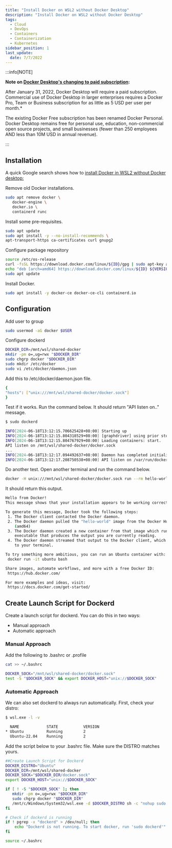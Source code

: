 ```yaml
---
title: "Install Docker on WSL2 without Docker Desktop"
description: "Install Docker on WSL2 without Docker Desktop"
tags: 
  - Cloud
  - DevOps
  - Containers
  - Containerization
  - Kubernetes
sidebar_position: 1
last_update:
  date: 7/7/2022
---
```




:::info[NOTE]

**Note on [Docker Desktop's changing to paid subscription](https://www.docker.com/legal/docker-subscription-service-agreement/):**

After January 31, 2022, Docker Desktop will require a paid subscription.
Commercial use of Docker Desktop in larger enterprises requires a Docker Pro, Team or Business subscription for as little as 5 USD per user per month.*

The existing Docker Free subscription has been renamed Docker Personal. Docker Desktop remains free for personal use, education, non-commercial open source projects, and small businesses (fewer than 250 employees AND less than 10M USD in annual revenue).

:::


## Installation 

A quick Google search shows how to [install Docker in WSL2 without Docker desktop:](https://dev.solita.fi/2021/12/21/docker-on-wsl2-without-docker-desktop.html)

Remove old Docker installations.

```bash
sudo apt remove docker \
   docker-engine \
   docker.io \
   containerd runc 
```

Install some pre-requisites.

```bash
sudo apt update 
sudo apt install -y --no-install-recommends \
apt-transport-https ca-certificates curl gnupg2
```

Configure package repository

```bash
source /etc/os-release 
curl -fsSL https://download.docker.com/linux/${ID}/gpg | sudo apt-key add -
echo "deb [arch=amd64] https://download.docker.com/linux/${ID} ${VERSION_CODENAME} stable" | sudo tee /etc/apt/sources.list.d/docker.list
sudo apt update
```

Install Docker.

```bash
sudo apt install -y docker-ce docker-ce-cli containerd.io
```

## Configuration 

Add user to group

```bash
sudo usermod -aG docker $USER 
```

Configure dockerd

```bash
DOCKER_DIR=/mnt/wsl/shared-docker
mkdir -pm o=,ug=rwx "$DOCKER_DIR"
sudo chgrp docker "$DOCKER_DIR"
sudo mkdir /etc/docker
sudo vi /etc/docker/daemon.json 
```

Add this to /etc/docker/daemon.json  file. 

```bash
{
"hosts": ["unix:///mnt/wsl/shared-docker/docker.sock"]
}
```

Test if it works. Run the command below. It should return "API listen on.." message.

```bash
$ sudo dockerd 

INFO[2024-06-18T13:12:15.706625428+08:00] Starting up
INFO[2024-06-18T13:12:15.804318529+08:00] [graphdriver] using prior storage driver: overlay2
INFO[2024-06-18T13:12:15.804767929+08:00] Loading containers: start.
API listen on /mnt/wsl/shared-docker/docker.sock
...
INFO[2024-06-18T13:12:17.094492637+08:00] Daemon has completed initialization
INFO[2024-06-18T13:12:17.208750538+08:00] API listen on /var/run/docker.sock
```

Do another test. Open another terminal and run the command below.

```bash
docker -H unix:///mnt/wsl/shared-docker/docker.sock run --rm hello-world
```

It should return this output.

 
```bash
Hello from Docker!
This message shows that your installation appears to be working correctly.

To generate this message, Docker took the following steps:
 1. The Docker client contacted the Docker daemon.
 2. The Docker daemon pulled the "hello-world" image from the Docker Hub.
    (amd64)
 3. The Docker daemon created a new container from that image which runs the
    executable that produces the output you are currently reading.
 4. The Docker daemon streamed that output to the Docker client, which sent it
    to your terminal.

To try something more ambitious, you can run an Ubuntu container with:
 docker run -it ubuntu bash

Share images, automate workflows, and more with a free Docker ID:
 https://hub.docker.com/

For more examples and ideas, visit:
 https://docs.docker.com/get-started/
```
 

## Create Launch Script for Dockerd 

Create a launch script for dockerd. You can do this in two ways:

- Manual approach
- Automatic approach 

### Manual Approach 

Add the following to .bashrc or .profile 

```bash
cat >> ~/.bashrc

DOCKER_SOCK="/mnt/wsl/shared-docker/docker.sock"
test -S "$DOCKER_SOCK" && export DOCKER_HOST="unix://$DOCKER_SOCK"
```


### Automatic Approach 

We can also set dockerd to always run automatically. First, check your distro:

```bash
$ wsl.exe -l -v

  NAME            STATE           VERSION
* Ubuntu          Running         2
  Ubuntu-22.04    Running         2 
```

Add the script below to your .bashrc file. Make sure the DISTRO matches yours.

```bash
##Create Launch Script for Dockerd
DOCKER_DISTRO="Ubuntu"
DOCKER_DIR=/mnt/wsl/shared-docker
DOCKER_SOCK="$DOCKER_DIR/docker.sock"
export DOCKER_HOST="unix://$DOCKER_SOCK"

if [ ! -S "$DOCKER_SOCK" ]; then
   mkdir -pm o=,ug=rwx "$DOCKER_DIR"
   sudo chgrp docker "$DOCKER_DIR"
   /mnt/c/Windows/System32/wsl.exe -d $DOCKER_DISTRO sh -c "nohup sudo -b dockerd < /dev/null > $DOCKER_DIR/dockerd.log 2>&1"
fi

# Check if dockerd is running
if ! pgrep -x "dockerd" > /dev/null; then
    echo "Dockerd is not running. To start docker, run 'sudo dockerd'"
fi
```
```bash
source ~/.bashrc 
```

